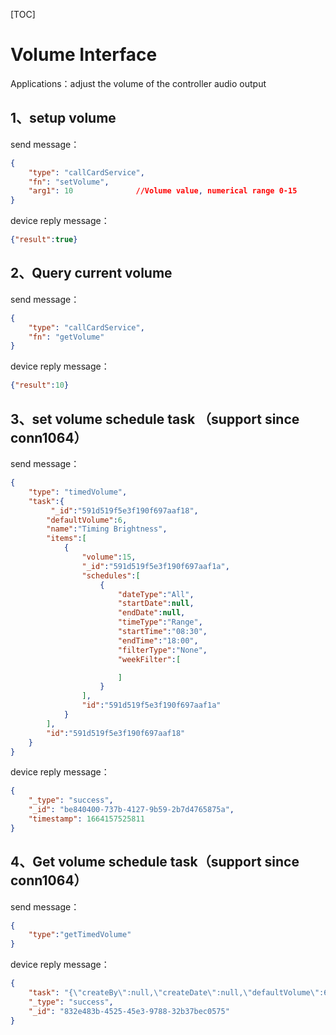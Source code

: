 [TOC]



# Volume Interface

Applications：adjust the volume of the controller audio output 

## 1、setup volume

send message：

```json
{ 
    "type": "callCardService", 
    "fn": "setVolume", 
    "arg1": 10 				//Volume value, numerical range 0-15
} 
```

device reply message：

```json
{"result":true}
```

## 

## 2、Query current volume

send message：

```json
{ 
    "type": "callCardService", 
    "fn": "getVolume" 
} 
```

device reply message：

```json
{"result":10}
```

## 

## 3、set volume schedule task （support since conn1064）

send message：

```json
{ 
    "type": "timedVolume",
    "task":{
         "_id":"591d519f5e3f190f697aaf18",    
        "defaultVolume":6,
        "name":"Timing Brightness",
        "items":[
            {
                "volume":15,
                "_id":"591d519f5e3f190f697aaf1a",
                "schedules":[
                    {
                        "dateType":"All",
                        "startDate":null,
                        "endDate":null,
                        "timeType":"Range",
                        "startTime":"08:30",
                        "endTime":"18:00",
                        "filterType":"None",
                        "weekFilter":[

                        ]
                    }
                ],
                "id":"591d519f5e3f190f697aaf1a"
            }
        ],
        "id":"591d519f5e3f190f697aaf18"
	}
} 
```

device reply message：

```json
{
    "_type": "success",
    "_id": "be840400-737b-4127-9b59-2b7d4765875a",
    "timestamp": 1664157525811
}
```

## 

## 4、Get volume schedule task（support since conn1064）

send message：

```json
{	
	"type":"getTimedVolume"
}
```

device reply message：

```json
{
    "task": "{\"createBy\":null,\"createDate\":null,\"defaultVolume\":6,\"items\":[{\"schedules\":[{\"dateType\":\"All\",\"endDate\":null,\"endTime\":\"18:00\",\"filterType\":\"None\",\"monthFilter\":[],\"startDate\":null,\"startTime\":\"08:30\",\"timeType\":\"Range\",\"weekFilter\":[]}],\"volume\":15}],\"name\":\"Timing Brightness\",\"volume\":15}",
    "_type": "success",
    "_id": "832e483b-4525-45e3-9788-32b37bec0575"
}
```

## 